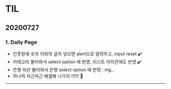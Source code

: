 # TIL

## 20200727

### 1. Daily Page
- 인풋창에 숫자 이외의 글자 넣으면 alert으로 알려주고, input reset ✔️
- 카테고리 불러와서 select option 에 반영, 리스트 아이콘에도 반영 ✔️
- 은행 자산 불러와서 은행 select option 에 반영 : ing...
- 하나씩 차근차근 해결해 나가자 !!!!!! 🙌

<hr>
